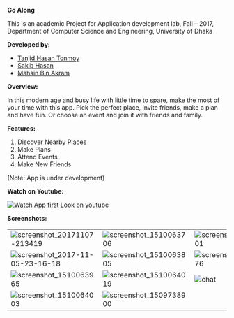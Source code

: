 **Go Along**

This is an academic Project for Application development lab, Fall – 2017, Department of Computer Science and Engineering, University of Dhaka

**Developed by:**

- [Tanjid Hasan Tonmoy](https://www.github.com/thtonmoy)
- [Sakib Hasan](https://github.com/Sakib2263)
- [Mahsin Bin Akram](https://github.com/MahsinTheWannaBeBatman)

**Overview:**

In this modern age and busy life with little time to spare, make the most of your time with this app. Pick the perfect place, invite friends, make a plan and have fun. Or choose an event and join it with friends and family.

**Features:**

1. Discover Nearby Places
2. Make Plans
3. Attend Events
4. Make New Friends

(Note: App is under development)

**Watch on Youtube:**

[![Watch App first Look on youtube](http://img.youtube.com/vi/0Pp5lIdOEF4/0.jpg)](https://www.youtube.com/watch?v=0Pp5lIdOEF4)

**Screenshots:**

| | | | |
|-|-|-|-|
| ![screenshot_20171107-213419](https://user-images.githubusercontent.com/21177534/32502196-4b2e3bbc-c404-11e7-8802-2f2d28ab8b63.png) | ![screenshot_1510063706](https://user-images.githubusercontent.com/21177534/32497988-9304ee10-c3f8-11e7-8098-23a90f16bca5.png)  | ![screenshot_1510063801](https://user-images.githubusercontent.com/21177534/32497990-93820242-c3f8-11e7-93f3-14c7a5e85d4a.png)  |  ![screenshot_1510063834](https://user-images.githubusercontent.com/21177534/32497993-94329008-c3f8-11e7-8f51-195563658530.png) |
| ![screenshot_2017-11-05-23-16-18](https://user-images.githubusercontent.com/21177534/32502092-0bcd87ca-c404-11e7-90d3-51010c94e7da.png) |![screenshot_1510063805](https://user-images.githubusercontent.com/21177534/32497992-93e7241a-c3f8-11e7-82db-61c134d4e1a3.png)  | ![screenshot_1510063876](https://user-images.githubusercontent.com/21177534/32497994-947cfe40-c3f8-11e7-8c14-359bd1de8106.png) | ![screenshot_1510063778](https://user-images.githubusercontent.com/21177534/32497989-9344be28-c3f8-11e7-879f-cd35d39a50a2.png)
 |![screenshot_1510063965](https://user-images.githubusercontent.com/21177534/32497995-94d1b4a8-c3f8-11e7-8ad3-1079f6457bc2.png) | ![screenshot_1510064019](https://user-images.githubusercontent.com/21177534/32497985-92671b2c-c3f8-11e7-9098-498abe1698bf.png) | ![chat](https://user-images.githubusercontent.com/21177534/32502086-04868052-c404-11e7-9e55-ee71585951e6.png) | ![screenshot_1510063993](https://user-images.githubusercontent.com/21177534/32497996-95153a98-c3f8-11e7-8ef4-283410e8ed7c.png)
 | ![screenshot_1510064003](https://user-images.githubusercontent.com/21177534/32497984-91d1fcd6-c3f8-11e7-9ce1-2ed54661ffca.png) | ![screenshot_1509738900](https://user-images.githubusercontent.com/21177534/32497986-92ae4024-c3f8-11e7-80e7-60ba251766ba.png) |
